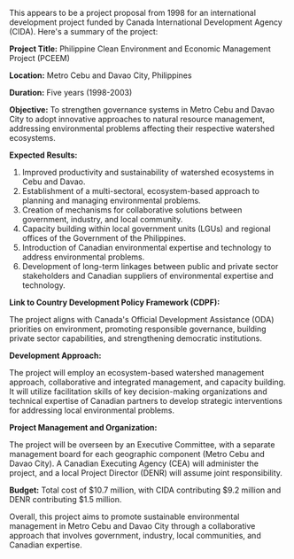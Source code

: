 This appears to be a project proposal from 1998 for an international development project funded by Canada International Development Agency (CIDA). Here's a summary of the project:

**Project Title:** Philippine Clean Environment and Economic Management Project (PCEEM)

**Location:** Metro Cebu and Davao City, Philippines

**Duration:** Five years (1998-2003)

**Objective:** To strengthen governance systems in Metro Cebu and Davao City to adopt innovative approaches to natural resource management, addressing environmental problems affecting their respective watershed ecosystems.

**Expected Results:**

1. Improved productivity and sustainability of watershed ecosystems in Cebu and Davao.
2. Establishment of a multi-sectoral, ecosystem-based approach to planning and managing environmental problems.
3. Creation of mechanisms for collaborative solutions between government, industry, and local community.
4. Capacity building within local government units (LGUs) and regional offices of the Government of the Philippines.
5. Introduction of Canadian environmental expertise and technology to address environmental problems.
6. Development of long-term linkages between public and private sector stakeholders and Canadian suppliers of environmental expertise and technology.

**Link to Country Development Policy Framework (CDPF):**

The project aligns with Canada's Official Development Assistance (ODA) priorities on environment, promoting responsible governance, building private sector capabilities, and strengthening democratic institutions.

**Development Approach:**

The project will employ an ecosystem-based watershed management approach, collaborative and integrated management, and capacity building. It will utilize facilitation skills of key decision-making organizations and technical expertise of Canadian partners to develop strategic interventions for addressing local environmental problems.

**Project Management and Organization:**

The project will be overseen by an Executive Committee, with a separate management board for each geographic component (Metro Cebu and Davao City). A Canadian Executing Agency (CEA) will administer the project, and a local Project Director (DENR) will assume joint responsibility.

**Budget:** Total cost of $10.7 million, with CIDA contributing $9.2 million and DENR contributing $1.5 million.

Overall, this project aims to promote sustainable environmental management in Metro Cebu and Davao City through a collaborative approach that involves government, industry, local communities, and Canadian expertise.